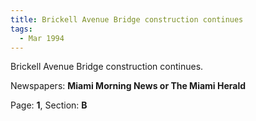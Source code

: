 ```yaml
---  
title: Brickell Avenue Bridge construction continues  
tags:  
  - Mar 1994  
---  
```

  
Brickell Avenue Bridge construction continues.  
  
Newspapers: **Miami Morning News or The Miami Herald**  
  
Page: **1**, Section: **B** 
